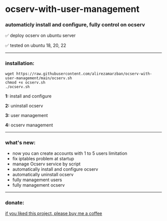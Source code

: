 # ocserv-with-user-management
<h3>automaticly install and configure, fully control on ocserv</h3>

  ✅ deploy ocserv on ubuntu server

  ✅ tested on ubuntu 18, 20, 22
<hr>
<h3>installation:</h3>

    wget https://raw.githubusercontent.com/alirezamarzban/ocserv-with-user-management/main/ocserv.sh
    chmod +x ocserv.sh
    ./ocserv.sh

**1:** install and configure

**2:** uninstall ocserv

**3:** user management

**4:** ocserv management
<hr>
<h3>what's new:</h3>
  <ul>
  <li>now you can create accounts with 1 to 5 users limitation</li>
  <li>fix iptables problem at startup</li>
  <li>manage Ocserv service by script</li>
  <li>automatically install and configure ocserv</li>
  <li>automatically uninstall ocserv</li>
  <li>fully management users</li>
  <li>fully management ocserv</li>
  </ul>
<hr>
<h3>donate:</h3>
<a href="https://paypal.me/JelsonMendozaAntoniof" target="_blank">if you liked this project, please buy me a coffee</a>
